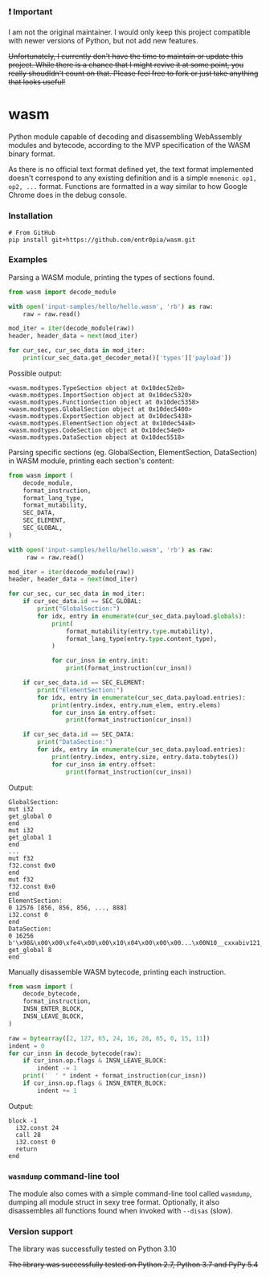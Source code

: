### ❗ Important

I am not the original maintainer. I would only keep this project compatible with newer versions of Python, but not add new features.

~~Unfortunately, I currently don't have the time to maintain or update this 
project. While there is a chance that I might revive it at some point, you
really shoudldn't count on that. Please feel free to fork or just take
anything that looks useful!~~

wasm
====

Python module capable of decoding and disassembling WebAssembly modules
and bytecode, according to the MVP specification of the WASM binary
format.

As there is no official text format defined yet, the text format
implemented doesn't correspond to any existing definition and is a
simple `mnemonic op1, op2, ...` format. Functions are formatted in a
way similar to how Google Chrome does in the debug console.

### Installation

```
# From GitHub
pip install git+https://github.com/entr0pia/wasm.git
```

### Examples

Parsing a WASM module, printing the types of sections found.
```python
from wasm import decode_module

with open('input-samples/hello/hello.wasm', 'rb') as raw:
    raw = raw.read()

mod_iter = iter(decode_module(raw))
header, header_data = next(mod_iter)

for cur_sec, cur_sec_data in mod_iter:
    print(cur_sec_data.get_decoder_meta()['types']['payload'])
```

Possible output:
```
<wasm.modtypes.TypeSection object at 0x10dec52e8>
<wasm.modtypes.ImportSection object at 0x10dec5320>
<wasm.modtypes.FunctionSection object at 0x10dec5358>
<wasm.modtypes.GlobalSection object at 0x10dec5400>
<wasm.modtypes.ExportSection object at 0x10dec5438>
<wasm.modtypes.ElementSection object at 0x10dec54a8>
<wasm.modtypes.CodeSection object at 0x10dec54e0>
<wasm.modtypes.DataSection object at 0x10dec5518>
```
Parsing specific sections (eg. GlobalSection, ElementSection, DataSection) in WASM module, printing each section's content:
```python
from wasm import (
    decode_module,
    format_instruction,
    format_lang_type,
    format_mutability,
    SEC_DATA,
    SEC_ELEMENT,
    SEC_GLOBAL,
)

with open('input-samples/hello/hello.wasm', 'rb') as raw:
     raw = raw.read()

mod_iter = iter(decode_module(raw))
header, header_data = next(mod_iter)

for cur_sec, cur_sec_data in mod_iter:
    if cur_sec_data.id == SEC_GLOBAL:
        print("GlobalSection:")
        for idx, entry in enumerate(cur_sec_data.payload.globals):
            print(
                format_mutability(entry.type.mutability),
                format_lang_type(entry.type.content_type),
            )

            for cur_insn in entry.init:
                print(format_instruction(cur_insn))

    if cur_sec_data.id == SEC_ELEMENT:
        print("ElementSection:")
        for idx, entry in enumerate(cur_sec_data.payload.entries):
            print(entry.index, entry.num_elem, entry.elems)
            for cur_insn in entry.offset:
                print(format_instruction(cur_insn))

    if cur_sec_data.id == SEC_DATA:
        print("DataSection:")
        for idx, entry in enumerate(cur_sec_data.payload.entries):
            print(entry.index, entry.size, entry.data.tobytes())
            for cur_insn in entry.offset:
                print(format_instruction(cur_insn))
```
Output:
```
GlobalSection:
mut i32
get_global 0
end
mut i32
get_global 1
end
...
mut f32
f32.const 0x0
end
mut f32
f32.const 0x0
end
ElementSection:
0 12576 [856, 856, 856, ..., 888]
i32.const 0
end
DataSection:
0 16256 b'\x98&\x00\x00\xfe4\x00\x00\x10\x04\x00\x00\x00...\x00N10__cxxabiv121__vmi_class_type_infoE'
get_global 8
end

```

Manually disassemble WASM bytecode, printing each instruction.
```python
from wasm import (
    decode_bytecode,
    format_instruction,
    INSN_ENTER_BLOCK,
    INSN_LEAVE_BLOCK,
)

raw = bytearray([2, 127, 65, 24, 16, 28, 65, 0, 15, 11])
indent = 0
for cur_insn in decode_bytecode(raw):
    if cur_insn.op.flags & INSN_LEAVE_BLOCK:
        indent -= 1
    print('  ' * indent + format_instruction(cur_insn))
    if cur_insn.op.flags & INSN_ENTER_BLOCK:
        indent += 1
```

Output:
```
block -1
  i32.const 24
  call 28
  i32.const 0
  return
end
```

### `wasmdump` command-line tool
The module also comes with a simple command-line tool called `wasmdump`,
dumping all module struct in sexy tree format. Optionally, it also
disassembles all functions found when invoked with `--disas` (slow).

### Version support

The library was successfully tested on Python 3.10

~~The library was successfully tested on Python 2.7, Python 3.7 and
PyPy 5.4~~
